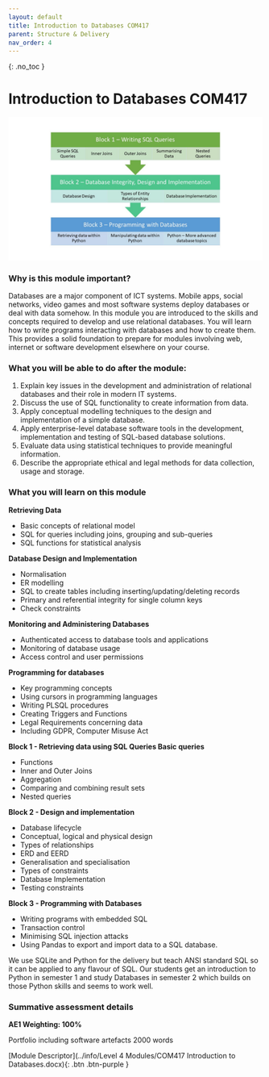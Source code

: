 ```yaml
---
layout: default
title: Introduction to Databases COM417
parent: Structure & Delivery
nav_order: 4
---
```


{: .no_toc }


# Introduction to Databases COM417

![COM417 Learning Journey](../images/COM417_Learning_Journey.jpg)

### Why is this module important?

Databases are a major component of ICT systems. Mobile apps, social networks, video games and most software systems deploy databases or deal with data somehow. In this module you are introduced to the skills and concepts required to develop and use relational databases. You will learn how to write programs interacting with databases and how to create them. This provides a solid foundation to prepare for modules involving web, internet or software development elsewhere on your course.

### What you will be able to do after the module:

1.	Explain key issues in the development and administration of relational databases and their role in modern IT systems. 
2.	Discuss the use of SQL functionality to create information from data. 
3.	Apply conceptual modelling techniques to the design and implementation of a simple database.
4.	Apply enterprise-level database software tools in the development, implementation and testing of SQL-based database solutions.
5.	Evaluate data using statistical techniques to provide meaningful information.
6.	Describe the appropriate ethical and legal methods for data collection, usage and storage.

### What you will learn on this module

**Retrieving Data**

* Basic concepts of relational model
* SQL for queries including joins, grouping and sub-queries
* SQL functions for statistical analysis 

**Database Design and Implementation**

* Normalisation
* ER modelling
* SQL to create tables including inserting/updating/deleting records
* Primary and referential integrity for single column keys
* Check constraints

**Monitoring and Administering Databases**

* Authenticated access to database tools and applications
* Monitoring of database usage
* Access control and user permissions

**Programming for databases**

* Key programming concepts
* Using cursors in programming languages
* Writing PLSQL procedures
* Creating Triggers and Functions
* Legal Requirements concerning data
* Including GDPR, Computer Misuse Act


**Block 1 - Retrieving data using SQL Queries
Basic queries**

* Functions
* Inner and Outer Joins
* Aggregation
* Comparing and combining result sets
* Nested queries

**Block 2 - Design and implementation**

* Database lifecycle
* Conceptual, logical and physical design
* Types of relationships
* ERD and EERD
* Generalisation and specialisation
* Types of constraints
* Database Implementation
* Testing constraints

**Block 3 - Programming with Databases**

* Writing programs with embedded SQL
* Transaction control
* Minimising SQL injection attacks
* Using Pandas to export and import data to a SQL database.


We use SQLite and Python for the delivery but teach ANSI standard SQL so it can be applied to any flavour of SQL. Our students get an introduction to Python in semester 1 and study Databases in semester 2 which builds on those Python skills and seems to work well.


### Summative assessment details

**AE1 Weighting: 100%**

Portfolio including software artefacts 2000 words

[Module Descriptor](../info/Level 4 Modules/COM417 Introduction to Databases.docx){: .btn .btn-purple }




